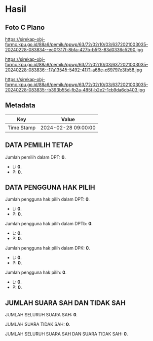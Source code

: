 # Hasil

## Foto C Plano

https://sirekap-obj-formc.kpu.go.id/88a6/pemilu/ppwp/63/72/02/10/03/6372021003035-20240228-083834--ec0f317f-8bfa-427b-b5f3-83d0336c5290.jpg

https://sirekap-obj-formc.kpu.go.id/88a6/pemilu/ppwp/63/72/02/10/03/6372021003035-20240228-083836--17a13545-5492-4171-a68e-c69797e3fb58.jpg

https://sirekap-obj-formc.kpu.go.id/88a6/pemilu/ppwp/63/72/02/10/03/6372021003035-20240228-083835--b393b55d-fb2a-485f-b2e2-1cb9da6cb403.jpg


## Metadata

| Key        | Value               |
| ---------- | ------------------- |
| Time Stamp | 2024-02-28 09:00:00 |


## DATA PEMILIH TETAP

Jumlah pemilih dalam DPT: **0**.
 * L: **0**.
 * P: **0**.

## DATA PENGGUNA HAK PILIH

Jumlah pengguna hak pilih dalam DPT: **0**.
 * L: **0**.
 * P: **0**.

Jumlah pengguna hak pilih dalam DPTb: **0**.
 * L: **0**.
 * P: **0**.

Jumlah pengguna hak pilih dalam DPK: **0**.
 * L: **0**.
 * P: **0**.

Jumlah pengguna hak pilih: **0**.
 * L: **0**.
 * P: **0**.

## JUMLAH SUARA SAH DAN TIDAK SAH

JUMLAH SELURUH SUARA SAH: **0**.

JUMLAH SUARA TIDAK SAH: **0**.

JUMLAH SELURUH SUARA SAH DAN SUARA TIDAK SAH: **0**.


